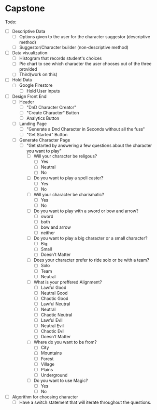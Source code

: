 # Capstone

Todo:

- [ ] Descriptive Data
  - [ ] Options given to the user for the character suggestor (descriptive method)
  - [ ] Suggestor/Character builder (non-descriptive method)
- [ ] Data visualization
  - [ ] Histogram that records student's choices
  - [ ] Pie chart to see which character the user chooses out of the three provided
  - [ ] Third(work on this)
- [ ] Hold Data
  - [ ] Google Firestore
    - [ ] Hold User inputs
- [ ] Design Front End
  - [ ] Header
    - [ ] "DnD Character Creator"
    - [ ] "Create Character" Button
    - [ ] Analytics Button
  - [ ] Landing Page
    - [ ] "Generate a Dnd Character in Seconds without all the fuss"
    - [ ] "Get Started" Button
  - [ ] Generate Character Page
    - [ ] "Get started by answering a few questions about the character you want to play"
      - [ ] Will your character be religous?
        - [ ] Yes
        - [ ] Neutral
        - [ ] No
      - [ ] Do you want to play a spell caster?
        - [ ] Yes
        - [ ] No
      - [ ] Will your character be charismatic?
        - [ ] Yes
        - [ ] No
      - [ ] Do you want to play with a sword or bow and arrow?
        - [ ] sword
        - [ ] both
        - [ ] bow and arrow
        - [ ] neither
      - [ ] Do you want to play a big character or a small character?
        - [ ] Big
        - [ ] Small
        - [ ] Doesn't Matter
      - [ ] Does your character prefer to ride solo or be with a team?
        - [ ] Solo
        - [ ] Team
        - [ ] Neutral
      - [ ] What is your preffered Alignment?
        - [ ] Lawful Good
        - [ ] Neutral Good
        - [ ] Chaotic Good
        - [ ] Lawful Neutral
        - [ ] Neutral
        - [ ] Chaotic Neutral
        - [ ] Lawful Evil
        - [ ] Neutral Evil
        - [ ] Chaotic Evil
        - [ ] Doesn't Matter
      - [ ] Where do you want to be from?
        - [ ] City
        - [ ] Mountains
        - [ ] Forest
        - [ ] Village
        - [ ] Plains
        - [ ] Underground
      - [ ] Do you want to use Magic?
        - [ ] Yes
        - [ ] No
- [ ] Algorithm for choosing character
  - [ ] Have a switch statement that will iterate throughout the questions.
